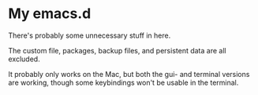 # My emacs.d #

There's probably some unnecessary stuff in here.

The custom file, packages, backup files, and persistent data are all excluded.

It probably only works on the Mac, but both the gui- and terminal versions are working,
though some keybindings won't be usable in the terminal.
